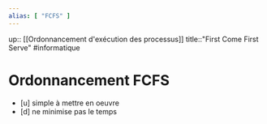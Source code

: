 ```yaml
---
alias: [ "FCFS" ]
---
```

up:: [[Ordonnancement d'exécution des processus]]
title::"First Come First Serve"
#informatique 
# Ordonnancement FCFS

 - [u] simple à mettre en oeuvre
 - [d] ne minimise pas le temps 